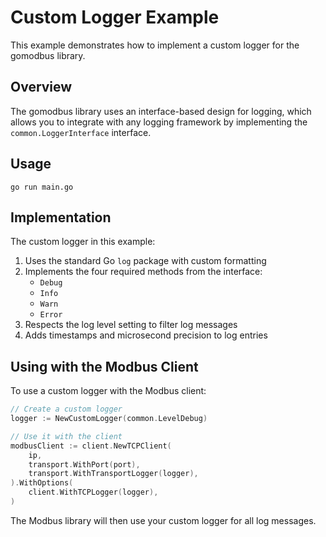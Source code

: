 # Custom Logger Example

This example demonstrates how to implement a custom logger for the gomodbus library.

## Overview

The gomodbus library uses an interface-based design for logging, which allows you to integrate with any logging framework by implementing the `common.LoggerInterface` interface.

## Usage

```
go run main.go
```

## Implementation

The custom logger in this example:

1. Uses the standard Go `log` package with custom formatting
2. Implements the four required methods from the interface:
   - `Debug`
   - `Info`
   - `Warn`
   - `Error`
3. Respects the log level setting to filter log messages
4. Adds timestamps and microsecond precision to log entries

## Using with the Modbus Client

To use a custom logger with the Modbus client:

```go
// Create a custom logger
logger := NewCustomLogger(common.LevelDebug)

// Use it with the client
modbusClient := client.NewTCPClient(
    ip,
    transport.WithPort(port),
    transport.WithTransportLogger(logger),
).WithOptions(
    client.WithTCPLogger(logger),
)
```

The Modbus library will then use your custom logger for all log messages.